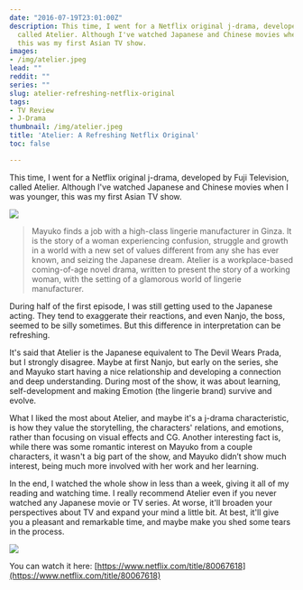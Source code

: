 ```yaml
---
date: "2016-07-19T23:01:00Z"
description: This time, I went for a Netflix original j-drama, developed by Fuji Television,
  called Atelier. Although I've watched Japanese and Chinese movies when I was younger,
  this was my first Asian TV show.
images:
- /img/atelier.jpeg
lead: ""
reddit: ""
series: ""
slug: atelier-refreshing-netflix-original
tags:
- TV Review
- J-Drama
thumbnail: /img/atelier.jpeg
title: 'Atelier: A Refreshing Netflix Original'
toc: false

---
```

This time, I went for a Netflix original j-drama, developed by Fuji Television, called Atelier. Although I've watched Japanese and Chinese movies when I was younger, this was my first Asian TV show.

<!--more-->

![](/img/atelier.jpeg)

> Mayuko finds a job with a high-class lingerie manufacturer in Ginza. It is the story of a woman experiencing confusion, struggle and growth in a world with a new set of values different from any she has ever known, and seizing the Japanese dream. Atelier is a workplace-based coming-of-age novel drama, written to present the story of a working woman, with the setting of a glamorous world of lingerie manufacturer.

During half of the first episode, I was still getting used to the Japanese acting. They tend to exaggerate their reactions, and even Nanjo, the boss, seemed to be silly sometimes. But this difference in interpretation can be refreshing.

It's said that Atelier is the Japanese equivalent to The Devil Wears Prada, but I strongly disagree. Maybe at first Nanjo, but early on the series, she and Mayuko start having a nice relationship and developing a connection and deep understanding. During most of the show, it was about learning, self-development and making Emotion (the lingerie brand) survive and evolve.

What I liked the most about Atelier, and maybe it's a j-drama characteristic, is how they value the storytelling, the characters' relations, and emotions, rather than focusing on visual effects and CG. Another interesting fact is, while there was some romantic interest on Mayuko from a couple characters, it wasn't a big part of the show, and Mayuko didn’t show much interest, being much more involved with her work and her learning.

In the end, I watched the whole show in less than a week, giving it all of my reading and watching time. I really recommend Atelier even if you never watched any Japanese movie or TV series. At worse, it'll broaden your perspectives about TV and expand your mind a little bit. At best, it'll give you a pleasant and remarkable time, and maybe make you shed some tears in the process.

![](https://i.imgur.com/iNNoKBu.jpg)

You can watch it here: [https://www.netflix.com/title/80067618](https://www.netflix.com/title/80067618)